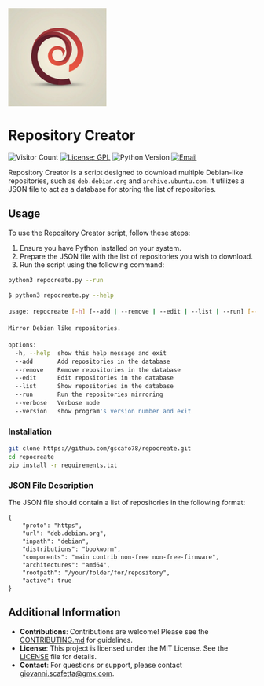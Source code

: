 <img src="https://github.com/gscafo78/repocreate/blob/main/img/RepositoryCreator.jpeg" alt="Repository Creator Logo" width="200" height="200">

Repository Creator
====
![Visitor Count](https://visitor-badge.laobi.icu/badge?page_id=gscafo78.repocreate)
[![License: GPL](https://img.shields.io/badge/License-GPL-blue.svg)](https://github.com/gscafo78/repocreate/blob/main/LICENSE)
![Python Version](https://img.shields.io/badge/Python-3.11.2-blue)
[![Email](https://img.shields.io/badge/Email-giovanni.scafetta@gmx.com-blue)](mailto:giovanni.scafetta@gmx.com)


Repository Creator is a script designed to download multiple Debian-like repositories, such as `deb.debian.org` and `archive.ubuntu.com`. It utilizes a JSON file to act as a database for storing the list of repositories.

## Usage

To use the Repository Creator script, follow these steps:

1. Ensure you have Python installed on your system.
2. Prepare the JSON file with the list of repositories you wish to download.
3. Run the script using the following command:
```bash
python3 repocreate.py --run
```

```bash
$ python3 repocreate.py --help

usage: repocreate [-h] [--add | --remove | --edit | --list | --run] [--verbose] [--version]

Mirror Debian like repositories.

options:
  -h, --help  show this help message and exit
  --add       Add repositories in the database
  --remove    Remove repositories in the database
  --edit      Edit repositories in the database
  --list      Show repositories in the database
  --run       Run the repositories mirroring
  --verbose   Verbose mode
  --version   show program's version number and exit

```


### Installation

```bash
git clone https://github.com/gscafo78/repocreate.git
cd repocreate
pip install -r requirements.txt
```

### JSON File Description

The JSON file should contain a list of repositories in the following format:

```
{
    "proto": "https",
    "url": "deb.debian.org",
    "inpath": "debian",
    "distributions": "bookworm",
    "components": "main contrib non-free non-free-firmware",
    "architectures": "amd64",
    "rootpath": "/your/folder/for/repository",
    "active": true
}
```


## Additional Information

- **Contributions**: Contributions are welcome! Please see the [CONTRIBUTING.md](CONTRIBUTING.md) for guidelines.
- **License**: This project is licensed under the MIT License. See the [LICENSE](LICENSE) file for details.
- **Contact**: For questions or support, please contact [giovanni.scafetta@gmx.com](mailto:giovanni.scafetta@gmx.com).